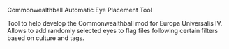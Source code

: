 Commonwealthball Automatic Eye Placement Tool

Tool to help develop the Commonwealthball mod for Europa Universalis IV.
Allows to add randomly selected eyes to flag files following certain filters based on culture and tags.
